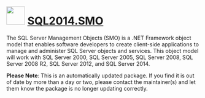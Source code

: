 # <img src="https://cdn.jsdelivr.net/gh/mkevenaar/chocolatey-packages@254b07d1ef5b9e7e7bae18ae6dfb697930fb1152/icons/SQL2014.SMO.png" width="48" height="48"/> [SQL2014.SMO](https://chocolatey.org/packages/SQL2014.SMO)

The SQL Server Management Objects (SMO) is a .NET Framework object model that enables software developers to create client-side applications to manage and administer SQL Server objects and services. This object model will work with SQL Server 2000, SQL Server 2005, SQL Server 2008, SQL Server 2008 R2, SQL Server 2012, and SQL Server 2014.

**Please Note**: This is an automatically updated package. If you find it is
out of date by more than a day or two, please contact the maintainer(s) and
let them know the package is no longer updating correctly.
